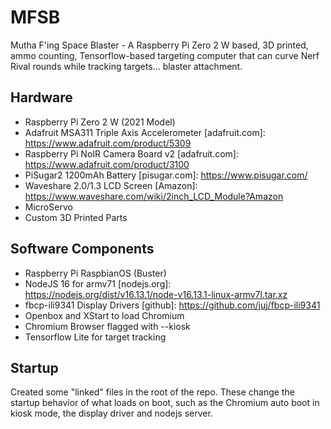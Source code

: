 # MFSB
Mutha F'ing Space Blaster - A Raspberry Pi Zero 2 W based, 3D printed, ammo counting, Tensorflow-based targeting computer that can curve Nerf Rival rounds while tracking targets... blaster attachment.

## Hardware
  * Raspberry Pi Zero 2 W (2021 Model)
  * Adafruit MSA311 Triple Axis Accelerometer [adafruit.com]: https://www.adafruit.com/product/5309
  * Raspberry Pi NoIR Camera Board v2 [adafruit.com]: https://www.adafruit.com/product/3100
  * PiSugar2 1200mAh Battery [pisugar.com]: https://www.pisugar.com/
  * Waveshare 2.0/1.3 LCD Screen [Amazon]: https://www.waveshare.com/wiki/2inch_LCD_Module?Amazon
  * MicroServo
  * Custom 3D Printed Parts

## Software Components
  * Raspberry Pi RaspbianOS (Buster)
  * NodeJS 16 for armv71 [nodejs.org]: https://nodejs.org/dist/v16.13.1/node-v16.13.1-linux-armv7l.tar.xz
  * fbcp-ili9341 Display Drivers [github]: https://github.com/juj/fbcp-ili9341
  * Openbox and XStart to load Chromium
  * Chromium Browser flagged with --kiosk
  * Tensorflow Lite for target tracking

## Startup
Created some "linked" files in the root of the repo. These change the startup behavior of what loads on boot, such as the Chromium auto boot in kiosk mode, the display driver and nodejs server.
